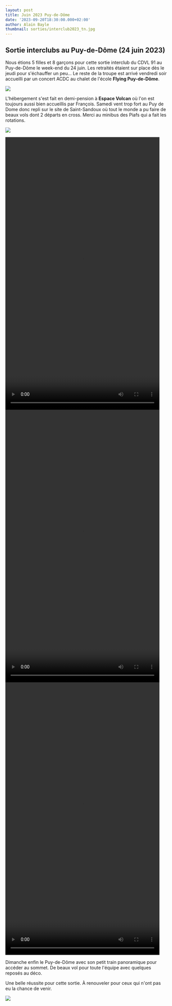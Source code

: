 ```yaml
---
layout: post
title: Juin 2023 Puy-de-Dôme
date: '2023-09-20T18:30:00.000+02:00'
author: Alain Bayle
thumbnail: sorties/interclub2023_tn.jpg
---
```


## Sortie interclubs au Puy-de-Dôme (24 juin 2023)

Nous étions 5 filles et 8 garçons pour cette sortie interclub du CDVL 91 au Puy-de-Dôme le week-end du 24 juin.
Les retraités étaient sur place dès le jeudi pour s'échauffer un peu... Le reste de la troupe est arrivé vendredi soir
accueilli par un concert ACDC au chalet de l'école **Flying Puy-de-Dôme**.

[![]({{site.static}}/sorties/interclub2023_1.jpg)]({{site.static}}/sorties/interclub2023_1.jpg)

L'hébergement s'est fait en demi-pension à **Espace Volcan** où l'on est toujours aussi bien accueillis par François.
Samedi vent trop fort au Puy de Dome donc repli sur le site de Saint-Sandoux où tout le monde a pu faire de beaux vols
dont 2 départs en cross. Merci au minibus des Piafs qui a fait les rotations.

[![]({{site.static}}/sorties/interclub2023_2.jpg)]({{site.static}}/sorties/interclub2023_2.jpg)

<div class="container">
  <div class="row">
    <div class="col">
      <video width="480" height="848" controls>
        <source src="{{site.static}}/sorties/interclub2023_1.mp4" type="video/mp4">
        Your browser does not support the video tag.
      </video>
    </div>
    <div class="col">
      <video width="480" height="848" controls>
        <source src="{{site.static}}/sorties/interclub2023_2.mp4" type="video/mp4">
        Your browser does not support the video tag.
      </video>
    </div>
    <div class="col">
      <video width="480" height="848" controls>
        <source src="{{site.static}}/sorties/interclub2023_3.mp4" type="video/mp4">
        Your browser does not support the video tag.
      </video>
    </div>
  </div>
</div>

Dimanche enfin le Puy-de-Dôme avec son petit train panoramique pour accéder au sommet. De beaux vol pour toute l'équipe
avec quelques reposés au déco.

Une belle réussite pour cette sortie. À renouveler pour ceux qui n'ont pas eu la chance de venir.

[![]({{site.static}}/sorties/interclub2023_3.jpg)]({{site.static}}/sorties/interclub2023_3.jpg)

